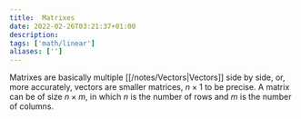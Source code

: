 ```yaml
---
title:  Matrixes
date: 2022-02-26T03:21:37+01:00
description: 
tags: ['math/linear']
aliases: ['']
---
```

Matrixes are basically multiple [[/notes/Vectors|Vectors]] side by side, or, more accurately, vectors are smaller matrices, $n \times 1$ to be precise. A matrix can be of size $n \times m$, in which $n$ is the number of rows and $m$ is the number of columns. 